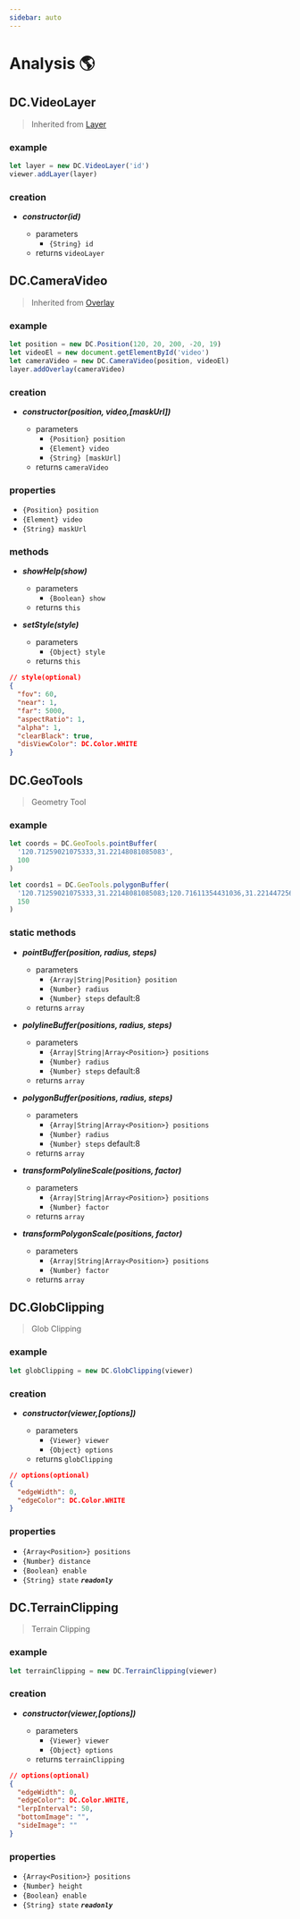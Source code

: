 ```yaml
---
sidebar: auto
---
```


# Analysis 🌎

## DC.VideoLayer

> Inherited from [Layer](../layer/#layer)

### example

```js
let layer = new DC.VideoLayer('id')
viewer.addLayer(layer)
```

### creation

- **_constructor(id)_**

  - parameters
    - `{String} id`
  - returns `videoLayer`

## DC.CameraVideo

> Inherited from [Overlay](../overlay/#overlay)

### example

```js
let position = new DC.Position(120, 20, 200, -20, 19)
let videoEl = new document.getElementById('video')
let cameraVideo = new DC.CameraVideo(position, videoEl)
layer.addOverlay(cameraVideo)
```

### creation

- **_constructor(position, video,[maskUrl])_**

  - parameters
    - `{Position} position`
    - `{Element} video`
    - `{String} [maskUrl]`
  - returns `cameraVideo`

### properties

- `{Position} position`
- `{Element} video`
- `{String} maskUrl`

### methods

- **_showHelp(show)_**

  - parameters
    - `{Boolean} show`
  - returns `this`

- **_setStyle(style)_**

  - parameters
    - `{Object} style`
  - returns `this`

```json
// style(optional)
{
  "fov": 60,
  "near": 1,
  "far": 5000,
  "aspectRatio": 1,
  "alpha": 1,
  "clearBlack": true,
  "disViewColor": DC.Color.WHITE
}
```

## DC.GeoTools

> Geometry Tool

### example

```js
let coords = DC.GeoTools.pointBuffer(
  '120.71259021075333,31.22148081085083',
  100
)

let coords1 = DC.GeoTools.polygonBuffer(
  '120.71259021075333,31.22148081085083;120.71611354431036,31.221447256684566;120.7140691869497,31.21875584696343',
  150
)
```

### static methods

- **_pointBuffer(position, radius, steps)_**

  - parameters
    - `{Array|String|Position} position`
    - `{Number} radius`
    - `{Number} steps` default:8
  - returns `array`

- **_polylineBuffer(positions, radius, steps)_**

  - parameters
    - `{Array|String|Array<Position>} positions`
    - `{Number} radius`
    - `{Number} steps` default:8
  - returns `array`

- **_polygonBuffer(positions, radius, steps)_**

  - parameters
    - `{Array|String|Array<Position>} positions`
    - `{Number} radius`
    - `{Number} steps` default:8
  - returns `array`

- **_transformPolylineScale(positions, factor)_**

  - parameters
    - `{Array|String|Array<Position>} positions`
    - `{Number} factor`
  - returns `array`

- **_transformPolygonScale(positions, factor)_**

  - parameters
    - `{Array|String|Array<Position>} positions`
    - `{Number} factor`
  - returns `array`

## DC.GlobClipping

> Glob Clipping

### example

```js
let globClipping = new DC.GlobClipping(viewer)
```

### creation

- **_constructor(viewer,[options])_**

  - parameters
    - `{Viewer} viewer`
    - `{Object} options`
  - returns `globClipping`

```json
// options(optional)
{
  "edgeWidth": 0,
  "edgeColor": DC.Color.WHITE
}
```

### properties

- `{Array<Position>} positions`
- `{Number} distance`
- `{Boolean} enable`
- `{String} state` **_`readonly`_**

## DC.TerrainClipping

> Terrain Clipping

### example

```js
let terrainClipping = new DC.TerrainClipping(viewer)
```

### creation

- **_constructor(viewer,[options])_**

  - parameters
    - `{Viewer} viewer`
    - `{Object} options`
  - returns `terrainClipping`

```json
// options(optional)
{
  "edgeWidth": 0,
  "edgeColor": DC.Color.WHITE,
  "lerpInterval": 50,
  "bottomImage": "",
  "sideImage": ""
}
```

### properties

- `{Array<Position>} positions`
- `{Number} height`
- `{Boolean} enable`
- `{String} state` **_`readonly`_**
